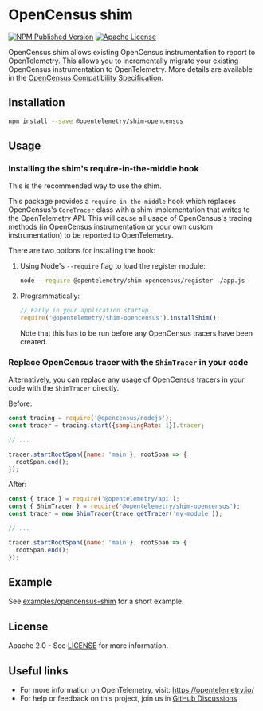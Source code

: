 # OpenCensus shim

[![NPM Published Version][npm-img]][npm-url]
[![Apache License][license-image]][license-image]

OpenCensus shim allows existing OpenCensus instrumentation to report to OpenTelemetry. This
allows you to incrementally migrate your existing OpenCensus instrumentation to OpenTelemetry.
More details are available in the [OpenCensus Compatibility Specification](https://github.com/open-telemetry/opentelemetry-specification/blob/main/specification/compatibility/opencensus.md).

## Installation

```bash
npm install --save @opentelemetry/shim-opencensus
```

## Usage

### Installing the shim's require-in-the-middle hook

This is the recommended way to use the shim.

This package provides a `require-in-the-middle` hook which replaces OpenCensus's `CoreTracer`
class with a shim implementation that writes to the OpenTelemetry API. This will cause all
usage of OpenCensus's tracing methods (in OpenCensus instrumentation or your own custom
instrumentation) to be reported to OpenTelemetry.

There are two options for installing the hook:

1. Using Node's `--require` flag to load the register module:

   ```sh
   node --require @opentelemetry/shim-opencensus/register ./app.js
   ```

2. Programmatically:

   ```js
   // Early in your application startup
   require('@opentelemetry/shim-opencensus').installShim();
   ```

   Note that this has to be run before any OpenCensus tracers have been created.

### Replace OpenCensus tracer with the `ShimTracer` in your code

Alternatively, you can replace any usage of OpenCensus tracers in your code with the `ShimTracer` directly.

Before:

```js
const tracing = require('@opencensus/nodejs');
const tracer = tracing.start({samplingRate: 1}).tracer;

// ...

tracer.startRootSpan({name: 'main'}, rootSpan => {
  rootSpan.end();
});
```

After:

```js
const { trace } = require('@opentelemetry/api');
const { ShimTracer } = require('@opentelemetry/shim-opencensus');
const tracer = new ShimTracer(trace.getTracer('my-module'));  

// ...

tracer.startRootSpan({name: 'main'}, rootSpan => {
  rootSpan.end();
});
```

## Example

See [examples/opencensus-shim](https://github.com/open-telemetry/opentelemetry-js/tree/main/experimental/examples/opencensus-shim) for a short example.

## License

Apache 2.0 - See [LICENSE][license-url] for more information.

## Useful links

- For more information on OpenTelemetry, visit: <https://opentelemetry.io/>
- For help or feedback on this project, join us in [GitHub Discussions][discussions-url]

[discussions-url]: https://github.com/open-telemetry/opentelemetry-js/discussions
[license-url]: https://github.com/open-telemetry/opentelemetry-js/blob/main/LICENSE
[license-image]: https://img.shields.io/badge/license-Apache_2.0-green.svg?style=flat
[npm-url]: https://www.npmjs.com/package/@opentelemetry/shim-opencensus
[npm-img]: https://badge.fury.io/js/%40opentelemetry%2Fshim-opencensus.svg
